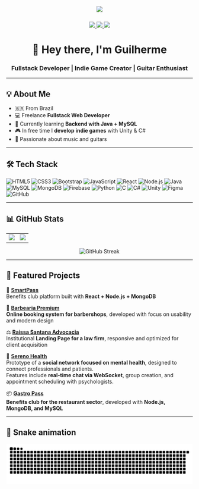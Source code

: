 <div align="center">
  <img height="150" src="https://media.tenor.com/5bv_BndNtRQAAAAi/endingbrowsing.gif"  />
</div>

###

<div align="center">
  <a href="https://www.linkedin.com/in/guilherme-lima-de-sant-ana-b243aa359/" target="_blank">
    <img src="https://img.shields.io/badge/LinkedIn-0077B5?style=for-the-badge&logo=linkedin&logoColor=white" height="28" />
  </a>
  <a href="https://www.instagram.com/guilhermesttt.dev_/" target="_blank">
    <img src="https://img.shields.io/badge/Instagram-E4405F?style=for-the-badge&logo=instagram&logoColor=white" height="28" />
  </a>
  <a href="mailto:dev.guilhermesantana@gmail.com" target="_blank">
    <img src="https://img.shields.io/badge/Gmail-D14836?style=for-the-badge&logo=gmail&logoColor=white" height="28" />
  </a>
</div>

###

<h1 align="center">👋 Hey there, I'm Guilherme</h1>
<h3 align="center">Fullstack Developer | Indie Game Creator | Guitar Enthusiast</h3>

---

## 💡 About Me

- 🇧🇷 From Brazil  
- 💻 Freelance **Fullstack Web Developer**  
- 🌱 Currently learning **Backend with Java + MySQL**  
- 🎮 In free time I **develop indie games** with Unity & C#  
- 🎸 Passionate about music and guitars  

---

## 🛠 Tech Stack

<div align="left">

![HTML5](https://img.shields.io/badge/HTML5-FF5722?style=for-the-badge&logo=html5&logoColor=white)
![CSS3](https://img.shields.io/badge/CSS3-1572B6?style=for-the-badge&logo=css3&logoColor=white)
![Bootstrap](https://img.shields.io/badge/Bootstrap-7952B3?style=for-the-badge&logo=bootstrap&logoColor=white)
![JavaScript](https://img.shields.io/badge/JavaScript-F7DF1E?style=for-the-badge&logo=javascript&logoColor=black)
![React](https://img.shields.io/badge/React-20232A?style=for-the-badge&logo=react&logoColor=61DAFB)
![Node.js](https://img.shields.io/badge/Node.js-43853D?style=for-the-badge&logo=node.js&logoColor=white)
![Java](https://img.shields.io/badge/Java-ED8B00?style=for-the-badge&logo=openjdk&logoColor=white)
![MySQL](https://img.shields.io/badge/MySQL-4479A1?style=for-the-badge&logo=mysql&logoColor=white)
![MongoDB](https://img.shields.io/badge/MongoDB-4EA94B?style=for-the-badge&logo=mongodb&logoColor=white)
![Firebase](https://img.shields.io/badge/Firebase-FFCA28?style=for-the-badge&logo=firebase&logoColor=black)
![Python](https://img.shields.io/badge/Python-3776AB?style=for-the-badge&logo=python&logoColor=white)
![C](https://img.shields.io/badge/C-00599C?style=for-the-badge&logo=c&logoColor=white)
![C#](https://img.shields.io/badge/C%23-239120?style=for-the-badge&logo=c-sharp&logoColor=white)
![Unity](https://img.shields.io/badge/Unity-100000?style=for-the-badge&logo=unity&logoColor=white)
![Figma](https://img.shields.io/badge/Figma-F24E1E?style=for-the-badge&logo=figma&logoColor=white)
![GitHub](https://img.shields.io/badge/GitHub-181717?style=for-the-badge&logo=github&logoColor=white)

</div>

---

## 📊 GitHub Stats

<table>
  <tr>
    <td>
      <img src="https://github-readme-stats.vercel.app/api/top-langs?username=Guilhermesttt&layout=compact&theme=dracula&langs_count=6" height="180px" />
    </td>
    <td>
      <img src="https://github-readme-stats.vercel.app/api?username=Guilhermesttt&show_icons=true&theme=dracula&include_all_commits=true&count_private=true" height="180px" />
    </td>
  </tr>
</table>

<p align="center">
  <img src="https://streak-stats.demolab.com?user=Guilhermesttt&theme=dracula" alt="GitHub Streak" />
</p>

---

## 📂 Featured Projects

🚀 **[SmartPass](https://github.com/Guilhermesttt/SmartPass)**  
Benefits club platform built with **React + Node.js + MongoDB**  

💈 **[Barbearia Premium](https://barbearia-premium.netlify.app/)**  
**Online booking system for barbershops**, developed with focus on usability and modern design  

⚖️ **[Raissa Santana Advocacia](https://raissasantanadv.netlify.app/)**  
Institutional **Landing Page for a law firm**, responsive and optimized for client acquisition  

🌿 **[Sereno Health](https://sereno-health.netlify.app/)**  
Prototype of a **social network focused on mental health**, designed to connect professionals and patients.  
Features include **real-time chat via WebSocket**, group creation, and appointment scheduling with psychologists.  

📦 **[Gastro Pass](https://github.com/Guilhermesttt/Gastro-Pass)**  
**Benefits club for the restaurant sector**, developed with **Node.js, MongoDB, and MySQL**  

---

## 🐍 Snake animation
<div align="center">
  <img src="https://raw.githubusercontent.com/Guilhermesttt/Guilhermesttt/output/snake.svg" alt="Snake animation" />
</div>
